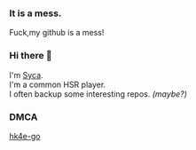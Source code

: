 ### It is a mess.
Fuck,my github is a mess!
### Hi there 👋
I'm [Syca](https://github.com/Sycamore0).</br>
I'm a common HSR player.</br>
I often backup some interesting repos. *(maybe?)*

### DMCA
[hk4e-go](https://github.com/github/dmca/blob/master/2024/02/2024-02-26-geshin-impact.md)
